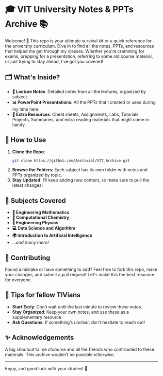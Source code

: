 
# 🎓 VIT University Notes & PPTs Archive 📚

Welcome! 👋 This repo is your ultimate survival kit or a quick reference for the university curriculum. Dive in to find all the notes, PPTs, and resources that helped me get through my classes. Whether you're cramming for exams, prepping for a presentation, referring to some old course material, or just trying to stay ahead, I've got you covered!

## 🗂️ What's Inside?

- **📜 Lecture Notes**: Detailed notes from all the lectures, organized by subject.
- **📊 PowerPoint Presentations**: All the PPTs that I created or used during my time here.
- **📝 Extra Resources**: Cheat sheets, Assignments, Labs, Tutorials, Projects, Summaries, and extra reading materials that might come in handy.

## 🚀 How to Use

1. **Clone the Repo**: 
   ```bash
   git clone https://github.com/Aestivial/VIT_Archive.git
   ```
2. **Browse the Folders**: Each subject has its own folder with notes and PPTs organized by topic.
3. **Stay Updated**: I'll keep adding new content, so make sure to pull the latest changes!

## 📅 Subjects Covered

- **📐 Engineering Mathematics**
- **🧪 Computational Chemistry**
- **🔬 Engineering Physics**
- **💻 Data Science and Algorithm**
- **🌍 Introduction to Artificial Intelligence**
- _...and many more!_

## 🤝 Contributing

Found a mistake or have something to add? Feel free to fork this repo, make your changes, and submit a pull request! Let's make this the best resource for everyone.

## 🧠 Tips for fellow TIVians

- **Start Early**: Don’t wait until the last minute to review these notes.
- **Stay Organized**: Keep your own notes, and use these as a supplementary resource.
- **Ask Questions**: If something’s unclear, don’t hesitate to reach out!

## ✨ Acknowledgements

A big shoutout to me ofcourse and all the friends who contributed to these materials. This archive wouldn’t be possible otherwise.

---

Enjoy, and good luck with your studies! 🎉
